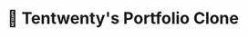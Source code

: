 ---
title: "🌟 Tentwenty's Portfolio Clone"
snippet: "A clone of tentwenty's masterpiece with a few tweaks and changes."
isDraft: false
image: {
    src: "/src/assets/project/tentwenty/cover.png",
    alt: "Screenshots of Tentwenty's Portfolio Clone",
}
category: "Portfolio"
isFeatured: true
tags: [Gsap, React, TypeScript, Tailwind]
liveUrl: "https://tentwenty.pages.dev/"
repoUrl: "https://github.com/thekayshawn/tentwenty"
releaseDate: "2022-04-01 01:00"
---
